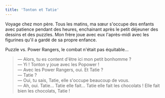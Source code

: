 ```yaml
---
title: 'Tonton et Tatie'
---
```


Voyage chez mon père. Tous les matins, ma sœur s'occupe des enfants avec patience pendant des heures, enchainant après le petit déjeuner des dessins et des puzzles. Mon frère joue avec eux l'après-midi avec les figurines qu'il a gardé de sa propre enfance.

Puzzle vs. Power Rangers, le combat n'était pas équitable…

<!-- more -->

> — Alors, tu es content d'être ici mon petit bonhomme ?  
> — Yi ! Tonton y joue avec les Popower !  
> — Avec les Power Rangers, oui. Et Tatie ?  
> — Tatie ?  
> — Oui, tu sais, Tatie, elle s'occupe beaucoup de vous.  
> — Ah, oui. Tatie… Tatie elle fait… Tatie elle fait les chocolats ! Elle fait bien les chocolats, Tatie !
